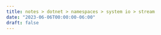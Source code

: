 ```yaml
---
title: notes > dotnet > namespaces > system io > stream
date: "2023-06-06T00:00:00-06:00"
draft: false
---
```

